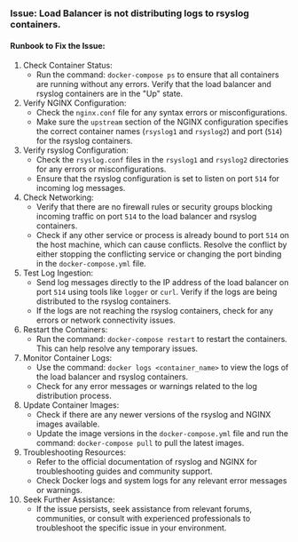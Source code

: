 ### Issue: Load Balancer is not distributing logs to rsyslog containers.

#### Runbook to Fix the Issue:

1. Check Container Status:
   * Run the command: `docker-compose ps` to ensure that all containers are running without any errors. Verify that the load balancer and rsyslog containers are in the "Up" state.
2. Verify NGINX Configuration:
   * Check the `nginx.conf` file for any syntax errors or misconfigurations.
   * Make sure the `upstream` section of the NGINX configuration specifies the correct container names (`rsyslog1` and `rsyslog2`) and port (`514`) for the rsyslog containers.
3. Verify rsyslog Configuration:
   * Check the `rsyslog.conf` files in the `rsyslog1` and `rsyslog2` directories for any errors or misconfigurations.
   * Ensure that the rsyslog configuration is set to listen on port `514` for incoming log messages.
4. Check Networking:
   * Verify that there are no firewall rules or security groups blocking incoming traffic on port `514` to the load balancer and rsyslog containers.
   * Check if any other service or process is already bound to port `514` on the host machine, which can cause conflicts. Resolve the conflict by either stopping the conflicting service or changing the port binding in the `docker-compose.yml` file.
5. Test Log Ingestion:
   * Send log messages directly to the IP address of the load balancer on port `514` using tools like `logger` or `curl`. Verify if the logs are being distributed to the rsyslog containers.
   * If the logs are not reaching the rsyslog containers, check for any errors or network connectivity issues.
6. Restart the Containers:
   * Run the command: `docker-compose restart` to restart the containers. This can help resolve any temporary issues.
7. Monitor Container Logs:
   * Use the command: `docker logs <container_name>` to view the logs of the load balancer and rsyslog containers.
   * Check for any error messages or warnings related to the log distribution process.
8. Update Container Images:
   * Check if there are any newer versions of the rsyslog and NGINX images available.
   * Update the image versions in the `docker-compose.yml` file and run the command: `docker-compose pull` to pull the latest images.
9. Troubleshooting Resources:
   * Refer to the official documentation of rsyslog and NGINX for troubleshooting guides and community support.
   * Check Docker logs and system logs for any relevant error messages or warnings.
10. Seek Further Assistance:
    * If the issue persists, seek assistance from relevant forums, communities, or consult with experienced professionals to troubleshoot the specific issue in your environment.
